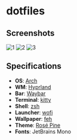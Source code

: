 # dotfiles

## Screenshots

![1](https://files.catbox.moe/1r6v3x.png)
![2](https://files.catbox.moe/atfwqf.png)
![3](https://files.catbox.moe/fzibay.png)

## Specifications

- **OS**: [Arch](https://archlinux.org/)
- **WM**: [Hyprland](https://hyprland.org/)
- **Bar**: [Waybar](https://github.com/Alexays/Waybar)
- **Terminal**: [kitty](https://sw.kovidgoyal.net/kitty/)
- **Shell**: [zsh](https://www.zsh.org/)
- **Launcher**: [wofi](https://hg.sr.ht/~scoopta/wofi)
- **Wallpaper**: [feh](https://feh.finalrewind.org/)
- **Theme**: [Rosé Pine](https://rosepinetheme.com/)
- **Fonts**: JetBrains Mono
